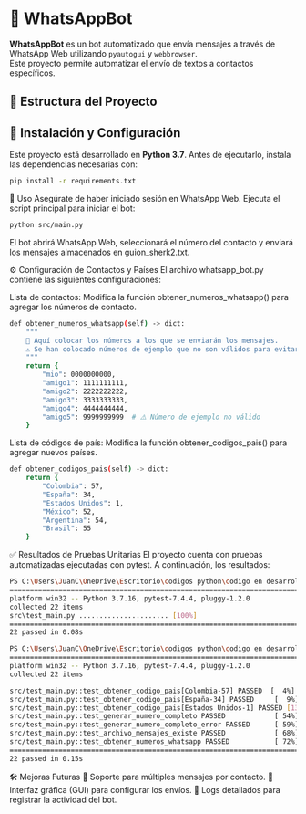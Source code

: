# 📲 WhatsAppBot

**WhatsAppBot** es un bot automatizado que envía mensajes a través de WhatsApp Web utilizando `pyautogui` y `webbrowser`.  
Este proyecto permite automatizar el envío de textos a contactos específicos.

## 📂 Estructura del Proyecto





## 🔧 Instalación y Configuración

Este proyecto está desarrollado en **Python 3.7**. Antes de ejecutarlo, instala las dependencias necesarias con:

```sh
pip install -r requirements.txt
```
🚀 Uso
Asegúrate de haber iniciado sesión en WhatsApp Web.
Ejecuta el script principal para iniciar el bot:
```sh
python src/main.py
```
El bot abrirá WhatsApp Web, seleccionará el número del contacto y enviará los mensajes almacenados en guion_sherk2.txt.

⚙️ Configuración de Contactos y Países
El archivo whatsapp_bot.py contiene las siguientes configuraciones:

Lista de contactos:
Modifica la función obtener_numeros_whatsapp() para agregar los números de contacto.


```sh
def obtener_numeros_whatsapp(self) -> dict:
    """
    📌 Aquí colocar los números a los que se enviarán los mensajes.
    ⚠️ Se han colocado números de ejemplo que no son válidos para evitar uso indebido.
    """
    return {
        "mio": 0000000000,
        "amigo1": 1111111111,
        "amigo2": 2222222222,
        "amigo3": 3333333333,
        "amigo4": 4444444444,
        "amigo5": 9999999999  # ⚠️ Número de ejemplo no válido
    }

```
Lista de códigos de país:
Modifica la función obtener_codigos_pais() para agregar nuevos países.
```sh
def obtener_codigos_pais(self) -> dict:
    return {
        "Colombia": 57,
        "España": 34,
        "Estados Unidos": 1,
        "México": 52,
        "Argentina": 54,
        "Brasil": 55
    }
```
✅ Resultados de Pruebas Unitarias
El proyecto cuenta con pruebas automatizadas ejecutadas con pytest.
A continuación, los resultados:
```sh
PS C:\Users\JuanC\OneDrive\Escritorio\codigos python\codigo en desarrollo\whatsapp_bot> pytest src/test_main.py  
========================================================================
platform win32 -- Python 3.7.16, pytest-7.4.4, pluggy-1.2.0
collected 22 items
src\test_main.py ...................... [100%]
========================================================================
22 passed in 0.08s
```
```sh
PS C:\Users\JuanC\OneDrive\Escritorio\codigos python\codigo en desarrollo\whatsapp_bot> pytest -v
========================================================================
platform win32 -- Python 3.7.16, pytest-7.4.4, pluggy-1.2.0
collected 22 items

src/test_main.py::test_obtener_codigo_pais[Colombia-57] PASSED  [  4%]
src/test_main.py::test_obtener_codigo_pais[España-34] PASSED     [  9%]
src/test_main.py::test_obtener_codigo_pais[Estados Unidos-1] PASSED [13%]
src/test_main.py::test_generar_numero_completo PASSED            [ 54%]
src/test_main.py::test_generar_numero_completo_error PASSED      [ 59%]
src/test_main.py::test_archivo_mensajes_existe PASSED            [ 68%]
src/test_main.py::test_obtener_numeros_whatsapp PASSED           [ 72%]
========================================================================
22 passed in 0.15s
```
🛠️ Mejoras Futuras
📌 Soporte para múltiples mensajes por contacto.
📌 Interfaz gráfica (GUI) para configurar los envíos.
📌 Logs detallados para registrar la actividad del bot.



